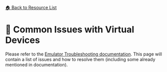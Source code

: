 [🏠 Back to Resource List](../README.md)
# 🧨 Common Issues with Virtual Devices
Please refer to the [Emulator Troubleshooting documentation](https://developer.android.com/studio/run/emulator-troubleshooting). This page will contain a list of issues and how to resolve them (including some already mentioned in documentation).
